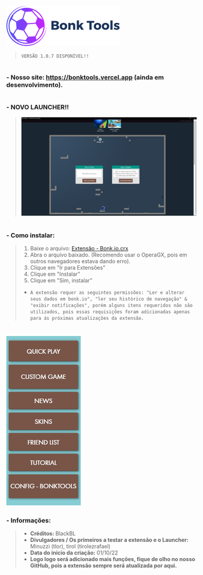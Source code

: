 <img src="/Images/IconBonkTools.png" alt="Icon"><img/> 

> `VERSÃO 1.0.7 DISPONÍVEL!!`

# 
### - Nosso site: https://bonktools.vercel.app (ainda em desenvolvimento).
#

### - NOVO LAUNCHER!!
> <img src="/Images/Launcher.png" alt="Launcher"><img/>
#

### - **Como instalar:**

> 1. Baixe o arquivo: [Extensão - Bonk.io.crx](https://github.com/OBlackBL/BonkTools/raw/main/Extens%C3%A3o%20-%20Bonk.io.crx)
> 2. Abra o arquivo baixado. (Recomendo usar o OperaGX, pois em outros navegadores estava dando erro).
> 3. Clique em "Ir para Extensões"
> 4. Clique em "Instalar"
> 5. Clique em "Sim, instalar"
> - `A extensão requer as seguintes permissões: "Ler e alterar seus dados em bonk.io", "ler seu histórico de navegação" & "exibir notificações", porém alguns itens requeridos não são utilizados, pois essas requisições foram adicionadas apenas para ás próximas atualizações da extensão.`


# <img src="/Images/ContainerConfig.png" alt="Buttons"><img/>

### - **Informações:**
> - **Créditos:** BlackBL 
> - **Divulgadores / Os primeiros a testar a extensão e o Launcher:** Minuzzi (tlor), tirol (tirolezrafael) 
> - **Data do inicio da criação:** 01/10/22
> - **Logo logo será adicionado mais funções, fique de olho no nosso GitHub, pois a extensão sempre será atualizada por aqui.**

#
